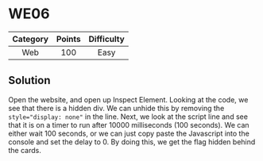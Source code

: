 # WE06

| Category | Points | Difficulty |
| :------: | :----: | :--------: |
| Web | 100 | Easy |

## Solution

Open the website, and open up Inspect Element. Looking at the code, we see that there is a hidden div. We can unhide this by removing the `style="display: none"` in the line. Next, we look at the script line and see that it is on a timer to run after 10000 milliseconds (100 seconds). We can either wait 100 seconds, or we can just copy paste the Javascript into the console and set the delay to 0. By doing this, we get the flag hidden behind the cards.
